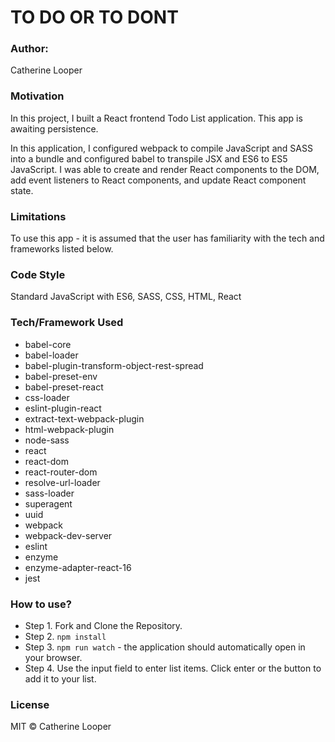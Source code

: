 # TO DO OR TO DONT
### Author: 
Catherine Looper
### Motivation

In this project, I built a React frontend Todo List application. This app is awaiting persistence.

In this application, I configured webpack to compile JavaScript and SASS into a bundle and configured babel to transpile JSX and ES6 to ES5 JavaScript. I was able to create and render React components to the DOM, add event listeners to React components, and update React component state.

### Limitations

To use this app - it is assumed that the user has familiarity with the tech and frameworks listed below.

### Code Style

Standard JavaScript with ES6, SASS, CSS, HTML, React

### Tech/Framework Used

* babel-core
* babel-loader
* babel-plugin-transform-object-rest-spread
* babel-preset-env
* babel-preset-react
* css-loader
* eslint-plugin-react
* extract-text-webpack-plugin
* html-webpack-plugin
* node-sass
* react
* react-dom
* react-router-dom
* resolve-url-loader
* sass-loader
* superagent
* uuid
* webpack
* webpack-dev-server
* eslint
* enzyme
* enzyme-adapter-react-16
* jest

### How to use?

* Step 1. Fork and Clone the Repository.
* Step 2. `npm install`
* Step 3. `npm run watch` - the application should automatically open in your browser.
* Step 4. Use the input field to enter list items. Click enter or the button to add it to your list.
### License

MIT © Catherine Looper

